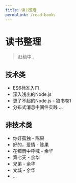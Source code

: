 ```yaml
---
title: 读书整理
permalink: /read-books
---
```


# 读书整理

> 赶稿中..

## 技术类

- ES6标准入门
- 深入浅出的Node.js
- 更了不起的Node.js - 狼书卷1
- 分布式消息中间件实践
  ...

## 非技术类

- 你好孤独 - 陈果
- 好的，爱情 - 陈果
- 在细雨中呼喊 - 余华
- 第七天 - 余华
- 兄弟 - 余华
- 文城 - 余华
- ...
